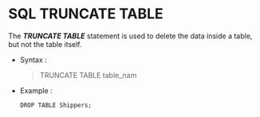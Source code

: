 # SQL TRUNCATE TABLE

The **_TRUNCATE TABLE_** statement is used to delete the data inside a table, but not the table itself.

- Syntax :

  > TRUNCATE TABLE table_nam

- Example :
  ```
  DROP TABLE Shippers;
  ```

